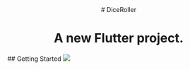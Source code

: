 <div align="center"> # DiceRoller
<h1>A new Flutter project.</h1>
</div>
## Getting Started
<img src="![dice](https://github.com/user-attachments/assets/3decd360-a10f-442d-96d7-9079fd495f64)">

